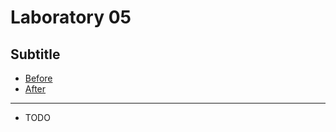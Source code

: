 # Laboratory 05
## Subtitle
* [Before](/Laboratories/Laboratory01/Laboiratory05_Before)
* [After](/Laboratories/Laboratory01/Laboiratory05_After)
---
* TODO